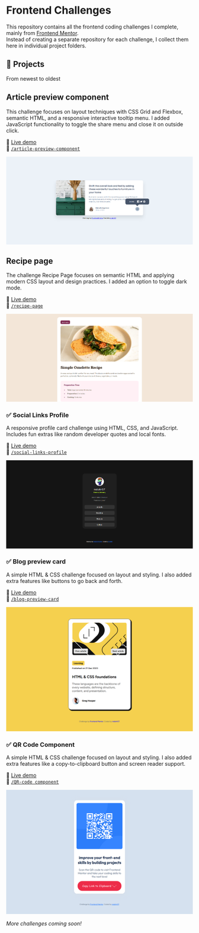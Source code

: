 # Frontend Challenges

This repository contains all the frontend coding challenges I complete, mainly from [Frontend Mentor](https://www.frontendmentor.io/).  
Instead of creating a separate repository for each challenge, I collect them here in individual project folders.

## 📁 Projects
From newest to oldest

## Article preview component  
This challenge focuses on layout techniques with CSS Grid and Flexbox, semantic HTML, and a responsive interactive tooltip menu. I added JavaScript functionality to toggle the share menu and close it on outside click.

🔗 [Live demo](https://mdohr07.github.io/Frontend-Challenges/article-preview-component/)  
📂 [`/article-preview-component`](https://github.com/mdohr07/Frontend-Challenges/tree/main/article-preview-component)

![Screenshot of Article Preview Component](https://github.com/mdohr07/Frontend-Challenges/raw/main/article-preview-component/preview.png)


## Recipe page
 The challenge Recipe Page focuses on semantic HTML and applying modern CSS layout and design practices. I added an option to toggle dark mode.

🔗 [Live demo](https://mdohr07.github.io/Frontend-Challenges/recipe-page/)  
📂 [`/recipe-page`](https://github.com/mdohr07/Frontend-Challenges/tree/main/recipe-page)

![Screenshot of Recipe Page](https://github.com/mdohr07/Frontend-Challenges/raw/main/recipe-page/screenshot.png)

### ✅ Social Links Profile

A responsive profile card challenge using HTML, CSS, and JavaScript. Includes fun extras like random developer quotes and local fonts.

🔗 [Live demo](https://mdohr07.github.io/Frontend-Challenges/social-links-profile/)  
📂 [`/social-links-profile`](https://github.com/mdohr07/Frontend-Challenges/tree/main/social-links-profile)

![Screenshot of Social Links Profile](https://github.com/mdohr07/Frontend-Challenges/raw/main/social-links-profile/Screenshot.png)

### ✅ Blog preview card

A simple HTML & CSS challenge focused on layout and styling. I also added extra features like buttons to go back and forth.

🔗 [Live demo](https://mdohr07.github.io/Frontend-Challenges/blog-preview-card/)  
📂 [`/blog-preview-card`](https://github.com/mdohr07/Frontend-Challenges/tree/main/blog-preview-card)

![Screenshot of Blog Preview Card](https://github.com/mdohr07/Frontend-Challenges/raw/main/blog-preview-card/screenshot.png)


### ✅ QR Code Component

A simple HTML & CSS challenge focused on layout and styling. I also added extra features like a copy-to-clipboard button and screen reader support.

🔗 [Live demo](https://mdohr07.github.io/Frontend-Challenges/QR-code%20component/)  
📂 [`/QR-code component`](QR-code%20component/)

![Screenshot of QR Code Component](QR-code%20component/images/Screenshot%202025-04-29.png)

_More challenges coming soon!_

